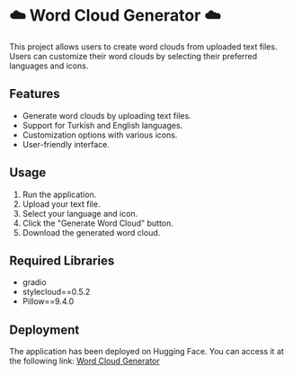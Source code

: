 # ☁️ Word Cloud Generator ☁️

This project allows users to create word clouds from uploaded text files. Users can customize their word clouds by selecting their preferred languages and icons.

## Features
- Generate word clouds by uploading text files.
- Support for Turkish and English languages.
- Customization options with various icons.
- User-friendly interface.

## Usage
1. Run the application.
2. Upload your text file.
3. Select your language and icon.
4. Click the "Generate Word Cloud" button.
5. Download the generated word cloud.

## Required Libraries
- gradio
- stylecloud==0.5.2
- Pillow==9.4.0

## Deployment 
The application has been deployed on Hugging Face. You can access it at the following link: [Word Cloud Generator](https://huggingface.co/spaces/bilgeee/word-cloud)
